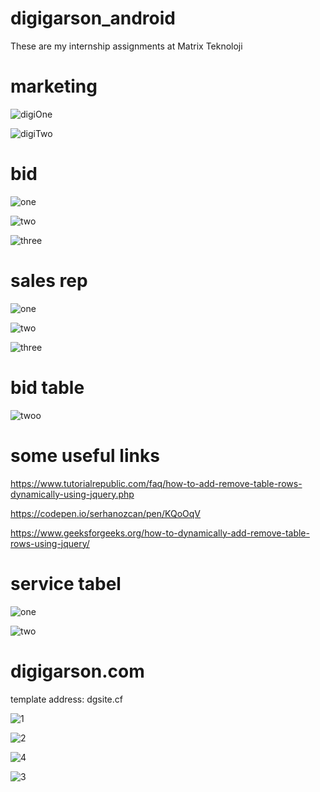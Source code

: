 # digigarson_android
These are my internship assignments at Matrix Teknoloji

# marketing

![digiOne](https://user-images.githubusercontent.com/71151015/118657724-64719280-b7f4-11eb-8da7-6e391970135a.PNG)

![digiTwo](https://user-images.githubusercontent.com/71151015/118657747-689db000-b7f4-11eb-842f-367cde0f257f.PNG)

# bid

![one](https://user-images.githubusercontent.com/71151015/119464248-35ef3c80-bd4b-11eb-9bad-744b81f32a24.PNG)

![two](https://user-images.githubusercontent.com/71151015/119464262-38ea2d00-bd4b-11eb-9527-0c979c7649a3.PNG)

![three](https://user-images.githubusercontent.com/71151015/119464267-3ab3f080-bd4b-11eb-897b-eef3c5008111.PNG)

# sales rep

![one](https://user-images.githubusercontent.com/71151015/119950007-1b170500-bfa3-11eb-909b-6ec021fa59e8.PNG)

![two](https://user-images.githubusercontent.com/71151015/119950041-25390380-bfa3-11eb-9bd0-6046a714103d.PNG)

![three](https://user-images.githubusercontent.com/71151015/119950052-2702c700-bfa3-11eb-8308-18705b6c4482.PNG)

# bid table

![twoo](https://user-images.githubusercontent.com/71151015/119951021-2d457300-bfa4-11eb-9f41-ffe50082b210.PNG)

# some useful links

https://www.tutorialrepublic.com/faq/how-to-add-remove-table-rows-dynamically-using-jquery.php

https://codepen.io/serhanozcan/pen/KQoOqV

https://www.geeksforgeeks.org/how-to-dynamically-add-remove-table-rows-using-jquery/

# service tabel

![one](https://user-images.githubusercontent.com/71151015/120332760-b851a080-c2f7-11eb-88b3-f677568a413b.PNG)

![two](https://user-images.githubusercontent.com/71151015/120332808-c3a4cc00-c2f7-11eb-9088-192141609afe.PNG)

# digigarson.com

template address:  dgsite.cf

![1](https://user-images.githubusercontent.com/71151015/132489860-be4cf82e-6b87-4122-b6d8-10dc01cb69ba.PNG)

![2](https://user-images.githubusercontent.com/71151015/132489889-08193b43-7129-41da-9c46-369c95d7c7eb.PNG)

![4](https://user-images.githubusercontent.com/71151015/132489906-90309a71-1d1f-4b76-b3aa-a52e81dc6faa.PNG)

![3](https://user-images.githubusercontent.com/71151015/132489920-ada6346b-6eda-463d-8140-0cc25ed2aa7d.PNG) 
